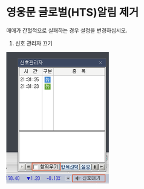 # 영웅문 글로벌(HTS)알림 제거

매매가 간헐적으로 실패하는 경우 설정을 변경하십시오.

1. 신호 관리자 끄기

![](<../.gitbook/assets/image (103) (1) (1).png>)

